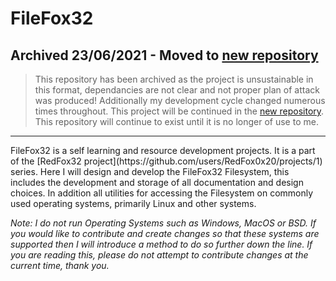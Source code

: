 # FileFox32
## Archived 23/06/2021 - Moved to [new repository](https://github.com/RedFox0x20/RedFox32_Filesystem)
>This repository has been archived as the project is unsustainable in this format, dependancies are not clear and not proper plan of attack was produced! Additionally my development cycle changed numerous times throughout.
This project will be continued in the [new repository](https://github.com/RedFox0x20/RedFox32_Filesystem). This repository will continue to exist until it is no longer of use to me.

<hr>
FileFox32 is a self learning and resource development projects. It is a part of
the [RedFox32 project](https://github.com/users/RedFox0x20/projects/1) series.
Here I will design and develop the FileFox32 Filesystem, this includes the
development and storage of all documentation and design choices. In addition all
utilities for accessing the Filesystem on commonly used operating systems,
primarily Linux and other systems.

_Note: I do not run Operating Systems such as Windows, MacOS or BSD. If you
would like to contribute and create changes so that these systems are supported
then I will introduce a method to do so further down the line. If you are
reading this, please do not attempt to contribute changes at the current time,
thank you._
